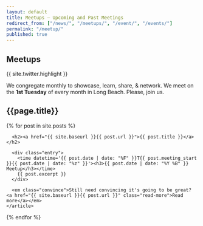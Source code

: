 ```yaml
---
layout: default
title: Meetups – Upcoming and Past Meetings
redirect_from: ["/news/", "/meetups/", "/event/", "/events/"]
permalink: "/meetup/"
published: true
---
```


<div class="info">

<h2>Meetups</h2>
<div class="twitter-embedded">{{ site.twitter.highlight }}</div></div>
<p>We congregate monthly to showcase, learn, share, & network. We meet on the <strong>1st Tuesday</strong> of every month in Long Beach. Please, join us.</p>


<h2>{{page.title}}</h2>
<div class="posts">
  {% for post in site.posts %}
    <article class="post">

      <h2><a href="{{ site.baseurl }}{{ post.url }}">{{ post.title }}</a></h2>

      <div class="entry">
        <time datetime='{{ post.date | date: "%F" }}T{{ post.meeting_start }}{{ post.date | date: "%z" }}'><h3>{{ post.date | date: "%Y %B" }} Meetup</h3></time>
        {{ post.excerpt }}
      </div>

      <em class="convince">Still need convincing it's going to be great?  <a href="{{ site.baseurl }}{{ post.url }}" class="read-more">Read more</a></em>
    </article>
  {% endfor %}
</div>
<script async src="//platform.twitter.com/widgets.js" charset="utf-8"></script>
